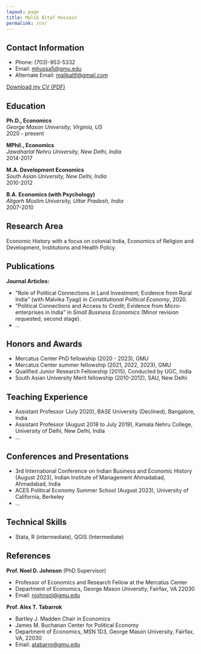 ```yaml
---
layout: page
title: Malik Altaf Hussain
permalink: /cv/
---
```


## Contact Information
- Phone: (703)-953-5332
- Email: [mhussa5@gmu.edu](mailto:mhussa5@gmu.edu)
- Alternate Email: [malikaltf@gmail.com](mailto:malikaltf@gmail.com)

[Download my CV (PDF)](/files/CV.pdf)

## Education
**Ph.D., Economics**  
*George Mason University, Virginia, US*  
2020 - present

**MPhil., Economics**  
*Jawaharlal Nehru University, New Delhi, India*  
2014-2017

**M.A. Development Economics**  
*South Asian University, New Delhi, India*  
2010-2012

**B.A. Economics (with Psychology)**  
*Aligarh Muslim University, Uttar Pradesh, India*  
2007-2010

## Research Area
Economic History with a focus on colonial India, Economics of Religion and Development, Institutions and Health Policy.

## Publications
**Journal Articles:**
- "Role of Political Connections in Land Investment; Evidence from Rural India" (with Malvika Tyagi) in *Constitutional Political Economy*, 2020.
- "Political Connections and Access to Credit; Evidence from Micro-enterprises in India" in *Small Business Economics* (Minor revision requested, second stage).
- ...

## Honors and Awards
- Mercatus Center PhD fellowship (2020 - 2023), GMU
- Mercatus Center summer fellowship (2021, 2022, 2023), GMU
- Qualified Junior Research Fellowship (2015), Conducted by UGC, India
- South Asian University Merit fellowship (2010-2012), SAU, New Delhi

## Teaching Experience
- Assistant Professor (July 2020), BASE University (Declined), Bangalore, India
- Assistant Professor (August 2018 to July 2019), Kamala Nehru College, University of Delhi, New Delhi, India
- ...

## Conferences and Presentations
- 3rd International Conference on Indian Business and Economic History (August 2023), Indian Institute of Management Ahmadabad, Ahmadabad, India
- ACES Political Economy Summer School (August 2023), University of California, Berkeley
- ...

## Technical Skills
- Stata, R (intermediate), QGIS (Intermediate)

## References
**Prof. Noel D. Johnson** (PhD Supervisor)  
- Professor of Economics and Research Fellow at the Mercatus Center  
- Department of Economics, George Mason University, Fairfax, VA 22030  
- Email: [njohnsol@gmu.edu](mailto:njohnsol@gmu.edu)

**Prof. Alex T. Tabarrok**  
- Bartley J. Madden Chair in Economics  
- James M. Buchanan Center for Political Economy  
- Department of Economics, MSN 1D3, George Mason University, Fairfax, VA, 22030  
- Email: [atabarro@gmu.edu](mailto:atabarro@gmu.edu@gmu)
